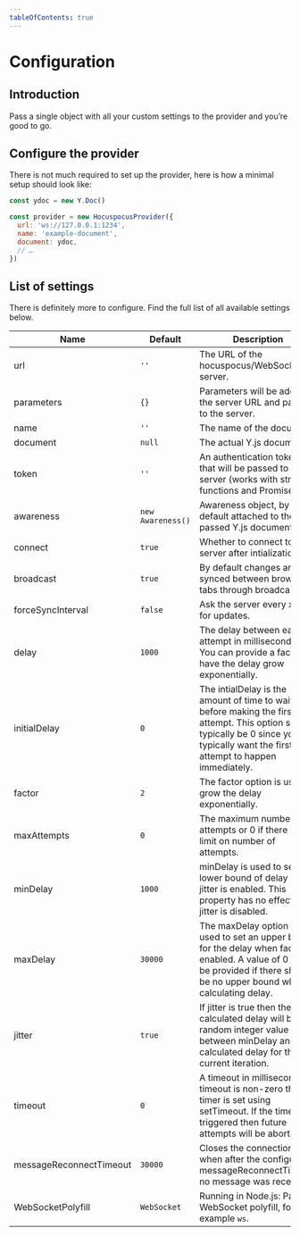 ```yaml
---
tableOfContents: true
---
```


# Configuration

## Introduction
Pass a single object with all your custom settings to the provider and you’re good to go.

## Configure the provider
There is not much required to set up the provider, here is how a minimal setup should look like:

```js
const ydoc = new Y.Doc()

const provider = new HocuspocusProvider({
  url: 'ws://127.0.0.1:1234',
  name: 'example-document',
  document: ydoc,
  // …
})
```

## List of settings
There is definitely more to configure. Find the full list of all available settings below.

| Name                    | Default           | Description                                                                                                                                                                        |
| ----------------------- | ----------------- | ---------------------------------------------------------------------------------------------------------------------------------------------------------------------------------- |
| url                     | `''`              | The URL of the hocuspocus/WebSocket server.                                                                                                                                        |
| parameters              | `{}`              | Parameters will be added to the server URL and passed to the server.                                                                                                               |
| name                    | `''`              | The name of the document.                                                                                                                                                          |
| document                | `null`              | The actual Y.js document.                                                                                                                                                          |
| token                   | `''`              | An authentication token that will be passed to the server (works with strings, functions and Promises).                                                                            |
| awareness               | `new Awareness()` | Awareness object, by default attached to the passed Y.js document.                                                                                                                 |
| connect                 | `true`            | Whether to connect to the server after intialization.                                                                                                                              |
| broadcast               | `true`            | By default changes are synced between browser tabs through broadcasting.                                                                                                           |
| forceSyncInterval       | `false`           | Ask the server every x ms for updates.                                                                                                                                             |
| delay                   | `1000`            | The delay between each attempt in milliseconds. You can provide a factor to have the delay grow exponentially.                                                                     |
| initialDelay            | `0`               | The intialDelay is the amount of time to wait before making the first attempt. This option should typically be 0 since you typically want the first attempt to happen immediately. |
| factor                  | `2`               | The factor option is used to grow the delay exponentially.                                                                                                                         |
| maxAttempts             | `0`               | The maximum number of attempts or 0 if there is no limit on number of attempts.                                                                                                    |
| minDelay                | `1000`            | minDelay is used to set a lower bound of delay when jitter is enabled. This property has no effect if jitter is disabled.                                                          |
| maxDelay                | `30000`           | The maxDelay option is used to set an upper bound for the delay when factor is enabled. A value of 0 can be provided if there should be no upper bound when calculating delay.     |
| jitter                  | `true`            | If jitter is true then the calculated delay will be a random integer value between minDelay and the calculated delay for the current iteration.                                    |
| timeout                 | `0`               | A timeout in milliseconds. If timeout is non-zero then a timer is set using setTimeout. If the timeout is triggered then future attempts will be aborted.                          |
| messageReconnectTimeout | `30000`           | Closes the connection when after the configured messageReconnectTimeout no message was received.                                                                                   |
| WebSocketPolyfill       | `WebSocket`       | Running in Node.js: Pass a WebSocket polyfill, for example `ws`.                                                                                                                   |
